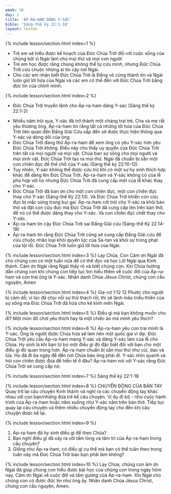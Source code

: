 ```yaml
---
week: 16
day: 1
title: 'ÁP-RA-HAM DÂNG Y-SÁC'
bible: 'Sáng-thế ký 22:1-18'
layout: lesson
---
```



{% include lesson/section.html index=1 %}
- Trẻ em sẽ hiểu được kế hoạch của Đức Chúa Trời đối với cuộc sống của chúng bởi vì Ngài làm chủ mọi thứ và mọi con người
- Trẻ em học được rằng chúng không thể tự cứu mình, nhưng Đức Chúa Trời cứu chuộc những ai tin cậy nơi Ngài.
- Cho các em nhận biết Đức Chúa Trời là Đấng vô cùng thành tín và Ngài luôn giữ lời hứa của Ngài và các em có thể đến với Đức Chúa Trời bằng đức tin của chính mình.


{% include lesson/section.html index=2 %}
* Đức Chúa Trời truyền lệnh cho Áp-ra-ham dâng Y-sác (Sáng thế ký 22:1-2)
- Nhiều năm trôi qua, Y-sác đã trở thành một chàng trai trẻ. Cha và mẹ rất yêu thương ông. Áp-ra-ham tin rằng tất cả những lời hứa của Đức Chúa Trời liên quan đến Đấng Giải Cứu sắp đến sẽ được thực hiện thông qua Y-sác và dòng dõi của ông.
- Đức Chúa Trời đang thử Áp-ra-ham để xem ông có yêu Y-sác hơn yêu Đức Chúa Trời không. Điều này cho thấy uy quyền của Đức Chúa Trời trên tất cả mọi người và mọi vật. Chúa ban sự sống cho mọi người và mọi sinh vật. Đức Chúa Trời tạo ra mọi thứ. Ngài đã chuẩn bị sẵn một con chiên đực để thế chỗ của Y-sác (Sáng thế ký 22:10-12)
- Tuy nhiên, Y-sác không thể được cứu trừ khi có một sự hy sinh thích hợp khác để dâng lên Đức Chúa Trời. Áp-ra-ham và Y-sác không có của lễ phù hợp với họ nhưng Đức Chúa Trời đã cung cấp một của lễ khác thay cho Y-sác.
- Đức Chúa Trời đã ban ơn cho một con chiên đực, một con chiên đực thay cho Y-sác (Sáng-thế Ký 22:13). Và Đức Chúa Trời khiến con cừu đực bị mắc sừng trong bụi gai. Áp-ra-ham cởi trói cho Y-sác ra khỏi bàn thờ và đặt con cừu đực mà Đức Chúa Trời đã cung cấp lên trên bàn thờ, để nó có thể được dâng thay cho Y-sác. Và con chiên đực chết thay cho Y-sác.
- Áp-ra-ham tin cậy Đức Chúa Trời sai Đấng Giải cứu (Sáng-thế Ký 22:14-19)
- Áp-ra-ham tin rằng Đức Chúa Trời cũng sẽ cung cấp Đấng Giải cứu để cứu chuộc nhân loại khỏi quyền lực của Sa-tan và khỏi sự trừng phạt của tội lỗi. Đức Chúa Trời luôn giữ lời hứa của Ngài.


{% include lesson/section.html index=3 %}
 Lạy Chúa, Con Cảm ơn Ngài đã cho chúng con có một tuần nữa để có thể đọc và học Lời Ngài qua Kinh thánh. Cảm ơn Ngài rằng Ngài thấy rõ và biết chúng con. Xin Chúa hướng dẫn chúng con khi chúng con tiếp tục tìm hiểu thêm về cuộc đời của Áp-ra-ham và con trai ông là Y-sác. Nhân danh Chúa Jêsus Christ, chúng con cầu nguyện, Amen


{% include lesson/section.html index=4 %}
 Gia-cơ 1:12
 12 Phước cho người bị cám dỗ; vì lúc đã chịu nổi sự thử thách rồi, thì sẽ lãnh mão triều thiên của sự sống mà Đức Chúa Trời đã hứa cho kẻ kính mến Ngài.


{% include lesson/section.html index=5 %}
Điều gì mà bạn không muốn cho đi? Một món đồ chơi yêu thích hay là một chiếc áo  mà mình yêu thích?


{% include lesson/section.html index=6 %}
Áp-ra-ham yêu con trai mình là Y-sác. Ông là người được Chúa hứa sẽ làm nên một quốc gia vĩ đại. Đức Chúa Trời yêu cầu Áp-ra-ham mang Y-sác và dâng Y-sác làm của lễ cho Chúa. Hy sinh là khi bạn từ bỏ một điều gì đó đặc biệt đối với bạn cho một điều gì đó quan trọng hơn. Áp-ra-ham chuẩn bị sẵn mọi thứ như củi, dao và lửa. Họ đã đi ba ngày để đến nơi Chúa bảo ông phải đi. Y-sác nhìn quanh và hỏi con chiên được đưa để hiến tế ở đâu? Áp-ra-ham nói với Y-sác rằng Đức Chúa Trời sẽ cung cấp nó.

{% include lesson/section.html index=7 %}
 Sáng thế ký 22:1-18


{% include lesson/section.html index=8 %}
CHUYỂN ĐỘNG CỦA BÀN TAY
Quay trở lại câu chuyện Kinh thánh và nghĩ ra các chuyển động tay khác nhau với con bạn/những đứa trẻ kể câu chuyện. Ví dụ đi bộ - như cuộc hành trình của Áp-ra-ham hoặc nằm xuống như Y-sác nằm trên bàn thờ. Tiếp tục quay lại câu chuyện và thêm nhiều chuyển động tay cho đến khi câu chuyện được kể lại.


{% include lesson/section.html index=9 %}
1. Áp-ra-ham đã hy sinh điều gì để theo Chúa?
2. Bạn nghĩ điều gì đã xảy ra với tấm lòng và tâm trí của Áp-ra-ham trong câu chuyện?
3. Giống như Áp-ra-ham, có điều gì cụ thể mà bạn có thể tuân theo trong tuần này mà Đức Chúa Trời bảo bạn phải làm không?


{% include lesson/section.html index=10 %}
 Lạy Chúa, chúng con ảm ơn Ngài đã giúp chúng con hiểu được bài học của chúng con  trong ngày hôm nay. Cảm ơn Ngài về cuộc đời và tấm gương của Áp-ra-ham. Xin Ngài cho chúng con có được đức tin như ông ấy. Nhân danh Chúa Jêsus Christ, chúng con cầu nguyện, Amen.